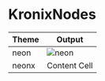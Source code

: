 # KronixNodes

| Theme  | Output |
| ------ | ------ |
| neon   | ![neon](https://media.discordapp.net/attachments/1152621602614280274/1195292083762757642/musicard.png?ex=65b37580&is=65a10080&hm=3dcd614d857b102ba0af5192facefcbffc73f5a4ba798eb27d6a773a88fcd138&=&format=webp&quality=lossless&width=1120&height=392)  |
| neonx  | Content Cell  |
